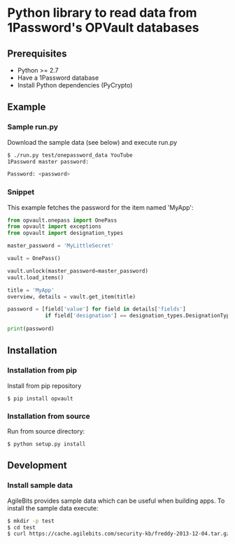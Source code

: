 # Python library to read data from 1Password's OPVault databases

## Prerequisites
* Python >= 2.7
* Have a 1Password database
* Install Python dependencies (PyCrypto)

## Example
### Sample run.py
Download the sample data (see below) and execute run.py
```bash
$ ./run.py test/onepassword_data YouTube
1Password master password:

Password: <password>
```

### Snippet
This example fetches the password for the item named 'MyApp':

```python
from opvault.onepass import OnePass
from opvault import exceptions
from opvault import designation_types

master_password = 'MyLittleSecret'

vault = OnePass()

vault.unlock(master_password=master_password)
vault.load_items()

title = 'MyApp'
overview, details = vault.get_item(title)

password = [field['value'] for field in details['fields']
            if field['designation'] == designation_types.DesignationTypes.PASSWORD][0]
 
print(password)
```

## Installation
### Installation from pip
Install from pip repository
```
$ pip install opvault
```

### Installation from source
Run from source directory:
```
$ python setup.py install
```

## Development
### Install sample data
AgileBits provides sample data which can be useful when building apps. To install the sample data execute:
```bash
$ mkdir -p test
$ cd test
$ curl https://cache.agilebits.com/security-kb/freddy-2013-12-04.tar.gz | tar xfz -
```